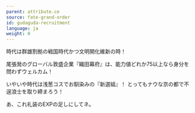 ```yaml
---
parent: attribute.ce
source: fate-grand-order
id: gudaguda-recruitment
language: ja
weight: 0
---
```


時代は群雄割拠の戦国時代かつ文明開化維新の時！

尾張発のグローバル敦盛企業『織田幕府』は、能力値どれか75以上なら身分を問わずウェルカム！

いやいや時代は浅葱コスでお馴染みの『新選組』！
とってもナウな京の都で不逞浪士を取り締まろう！

あ、これ礼装のEXPの足しにしてネ。
